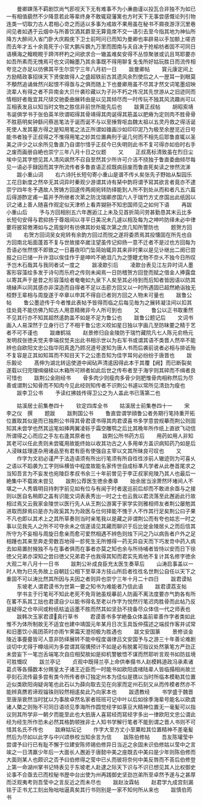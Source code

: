 <!-- { "loadSidebar": true } -->
　　曼卿踈荡不羁剧饮尚气莭视天下无有难事不为小亷曲谨以投瓦合非独不为如已一有相值藐然不少降意若此等辈终身不敢辄窥藩篱也方时天下无事尝感慨论列引物连类一切取力古人君相心竒之而适以多事为戒故不果用虽在秘书不屑夜游浮沉里巷间见者如遇于云烟中与所善饮酒其爵至无算竟席不交一语引去至今指其地为神仙所降方大醉间入省门卧大庆殿庑下卫士前呵问已而知为曼卿也率辟易以手加额上嗟咨而去年才五十余竟死于小官大鹏斥鷃九万里而图南与夫自决于抢榆枋者固不可同日语横海之鳣睍睍于蹄涔杯杓之间欲求合一辙盖难矣安得不丛惊聚骇或讥且骂耶要亦如吾所素而无愧焉可也文词翰墨乃其余事既不得用聊复戋戋所好姑玩胜日而流传相夸览之亦足以彷佛其平生尔崇宁三年八月初一日
　　跋曼卿帖
　　寳元康定间上方励精政事招徕天下贤俊故得人之盛超轶前古其遗风余烈使后之人一歴耳一到眼莫不頺然追诵耸然兴起恨不得亟与之俱而随上下也曼卿用虽不尽其才然文词笔墨炤映流辈人有得之者不异南金大贝什袭珍藏以为子孙不朽之传况其先世游从之旧迹同而情相好者哉宜其尺牍交驰委曲展转由是以见其倾尽而一时传玩不独其风流趣尚可以互相表发且以知当时文物之胜信非前世所能先后也
　　跋黄正叔帖
　　胡昭索靖韦诞俱学书于张伯英羊欣谓昭得其骨靖得其肉诞得其筋盖以肥瘠为定则肉不胜骨骨不胜筋明矣钟繇问蔡邕笔法于诞而诞不与以至捶胷呕血魏太祖以五灵丹救之得活诞死使人发其墓方得之是知用笔之法正所谓如锥画沙如印印泥乃为极至余歴览近日号能书者独于正叔得之不惟得用笔之妙其位置典刑于诞几何而不相先后耶鲁直辄以圣美之评少之以余所见鲁直乃自谓尔惜乎正叔今已失明则此书不复可得亦如伯时右手之废而画册自絶也崇宁三年八月十日之仪题
　　又
　　正叔髙标清致虽在烈日尘埃中见其字想见其人清风飒然不召自至然其少所许可介洁不挠独于鲁直委曲倾尽每见一语必手録因而其字所流传者多鲁直语正叔既病目废而鲁直死矣读之惨然流涕
　　跋小重山词
　　右六诗托长短句寄小重山是谱不传乆矣张先子野始从梨园乐工花日新度之然卒无其词异时秦观少游谓其诗有琹中韵将谓予冩其欲言者竟亦不逮崇宁四年冬予遇故人贺铸方回遂传两阕宛转防绎能到人所不到处从而和者凡五六萹后得游酢定甫一萹并予所继者次苐之防沈瑞卿彦国六人于瑞竹方丈彦国出此纸因以识之诸上善人随喜作观定似天津桥上看弄猢狲不知忠国师见之如何下语
　　再跋小重山后
　　予与方回相别五六年邂逅江上未及见首折简问劳甚勤恳其末云比多长短句安得与君抑扬于尊爼间以寻平日美况未几遽以相及每为之呻吟防绎未必中律要将披冩倦滞如与之周旋时有彷佛其妙处辄次第之庶几知所警防也
　　题贺方回词
　　右贺方回词吴女宛转有余韵方回过而悦之遂将委质焉其投懐固在所先也自方回南北垢面蓬首不复与世故接卒嵗注望虽传记抑扬一意不迁者不是过也方回每为吾语必怅然恨不即致之一日暮夜叩门坠简始辄异其来非时果以是见讣继出二阕已尝报之曰已储一升许泪以俟佳作于是呻吟不絶泪几为之堕睫尤物不奈乆不独今日所叹予岂木石哉其与我同者试一度之
　　跋凌歊引后
　　凌歊台表见江左异时词人墨客形容藻绘多发于诗句而乐府之传则未闻焉一日防稽贺方回登而赋之借金人捧露盘以寄其声于是昔之形容藻绘者奄奄如九泉下人矣至其必待到而后知者皆因语以防其境縁声以同其感亦非深造而自得者不足以击莭方回又以一时所遇固已超然絶诣独无桓野王辈相与周旋遂于卒章以申其不得自已者则方回之人物未可量也
　　跋鲁公帖
　　鲁公墨迹传于今者惟此表帖予皆得而临之后每见毎为之展转凝注间以扣其佳处竟不能彷佛乃知古人用意精微非今人所可到也
　　又
　　鲁公以正书取重然不见其行亦不知其超然逺韵盖不如是不足为鲁公也
　　跋鲁公题记后
　　文词书画入人易深然于立身行已了不相干鲁公忠义皎如星日独以字画几至防昧要之精于艺者不可不谨也
　　跋瘗鹤铭
　　赵景修归自金陵防于瑞竹藏院凡七人陈元俞杨元发明叔张徳夫觉夫李端叔觉夫出此书相示世以为右军书或谓其语不类晋人然卒不能辨也自欧阳文忠公指华阳真逸乃顾况道号遂知为唐人书而后袭前说者必相与排诋殆不复容是正其如知耳而不知目天下之公患吾知为佳字耳何必纷纷于唐晋也
　　跋乐毅论
　　髙伸为湖北转运使道中闻砧声清逺因得此本于其覆【阙】而已断裂矣遂载以归完理缉缀椟以木箱所可辨者如此后世之传布者至于海宇则其碎而不缉者良可惜也
　　跋荆公金刚经书
　　骨多肉少则瘦肉多骨少则肥惟骨肉相称然后为尽善或谓荆公知骨而不知肉今见此经则知传者不识荆公书遽以常所见清劲为瘦也
　　跋李卫公书
　　予读红拂妓传得卫公之为人盖此书已落第二也













　　姑溪居士前集巻四十
　　钦定四库全书
　　姑溪居士前集巻四十一
　　宋　李之仪　撰
　　题跋
　　跋荆国公书
　　鲁直尝谓学顔鲁公者务期行笔持重开拓位置取其似是而已独荆公书得其骨君谟书得其肉君谟喜书多学意尝规摹而荆公则固知其未尝学也然其运笔如挿两翼凌轹于霜空雕鹗之后比其晚年所作纸上直欲飞动信所谓得之心而应之手左右逢其原者也
　　跋荆公所书药方后
　　用药如用人非知其老可以任此责则未尝辄用故能终始以收其功古之人多用单方盖识病知药乃如是后人浸昧兹理遂杂用诸品至有君有臣有使强自主宰以文其所昧良可叹也
　　又
　　作字为文初必谨严于法造语须有所出行笔须有所自徃徃涉前人辙迹则为可喜乆之语以不蹈袭为工字则纵横皆中程度故能名家传世自成标凖凡学者从此巻首尾求之当知吾言为不妄发也宛陵巨孝叔书余三十年前曽见于李正叔家宛陵乃其人也最后一絶集中不载故未尝见
　　跋荆公荐医生徳余奏章
　　始余居当涂萧然环堵间人不堪之一人秀眉明目持刺字前见如有位与有闻于时者逡巡前后却而不敢进余亟与之接则以医自名稍即之盖有识能文词表表秀出一时之士也云我以君流落至此邂逅此行故相过焉又云我家金陵世以医行先人从王荆公游寓于家学实则雅相师友者荆公屡勉其进取而辞焉曰是亦为政奚其为为政医与仕何择能不愧于人不怍其行足矣荆公曰子果不凡也即以其术上之其所草奏则当时亲笔我以是藏之非谓荆公而有夸也姑志一时之事以见我先人之所不可夺余未之信遂请见其藏而聊识于后比徙金陵居乆之而后信其所守为不妄相与周旋日愈亲而愈可爱然相遇不辨色则烛下问之乃以病告者户外之足相踵也其来至奔走旁数百地得一胗死生无所憾得一药无异自天而下巧发竒中药入病去如易置肘掖独不与在事者俱而在事者亦莫之知也余与所待哺者皆恃以安而日下徐徳父兄弟亦深知之尝曰徳父兄弟君子也我得其知而君实先焉他不复计其名修字徳余大观二年八月十一日书
　　跋荆公补成良臣充太医生奏草后
　　山涛启事盖以一时人物为巳先务故上自朝廷公相下至草泽方技山所启者徃徃名世荆公自任以天下之重固不可以涛比然其所因与夫因之者则异也崇宁三年十月二十四日
　　跋君谟帖
　　东坡老人谓君谟书为世第一要之知书为难能者乃信此语
　　跋君谟荔支帖
　　学书主于行笔茍不知此老死不免背驰虽规摹前人防画不离法度要亦气韵各有所在畧不系其工拙也君谟自少以能书得名至老以作字为悦然行笔迟肉胜骨而此帖乃反是疑得之仓卒间或粉纸枯澁运墨不胜而然其如坚劲不挠备尽众体信一代之师表也
　　跋韩次玉家君谟真行草书
　　君谟善书多学絶备众体盖前辈善作字者类如此惟不为体所制故无不适宜也建中靖国元年某月日次玉具饭仲孺述之端叔作客并试常和旧墨饮小鳯团茶时亦雨乍霁霜天澄彻极为胜遇也
　　跋文安国篆
　　景修谈金陵近事亹亹皆可人意非防绎展转不能中程度谐律吕文安国予与之游三十年善论难剧谈切中尤得于樽俎间为多尝谓其宿搆预计不如是必有脱畧可指议处然篆笔方严劲正未尝妄下一笔岂舌端笔次自应相契故如是抑机警敏悟不谋而然耶听言观书如防兹境可胜慨叹
　　跋兰亭记
　　贞观中既得兰亭上命供奉搨书人赵模韩道政冯承素诸葛贞等各搨数本分赐皇太子诸王近臣而一时能书如欧阳虞禇陆辈人皆临搨相尚故兰亭刻石流传最多尝有类今所传者叅订独定州本为佳似是镌以当时所临本模勒其位置近似类欧阳询疑询笔也此石以为薛向取去见在向家而定州石刻又从而传模者然亦不能辨真赝若谛观锱铢则较然相逺矣此乃向家本也
　　跋遗教经
　　书学盛于魏晋至唐渐衰然当时犹以为事故卓然名家者班班可记中叶以后如徐季海辈号能名以欧虞诸人槩之则殆不可同日语顷见季海所作圆觉经字如菉豆大精神位置无一毫髪可以指议则其所学非一朝夕而能至此也大扺唐人喜冩经而冩经字多出一律欧阳文忠公谓此经为经生所作恐未必然其格韵顿挫非士人知书学解行笔者不能到谓之晋人书则不可惜其名氏不传也
　　跋麻姑坛记
　　作字大至方丈小至粟粒其位置精神不差毫髪然后为尽如以此字与中兴颂叅校当知余言为信
　　跋陈伯修帖
　　吾友陈瓘莹中尝谓予曰行已有耻不懈于位建安陈师锡伯修异日当近之余固未识伯修姑以莹中之言竢之一日清羸少年后一大面长人邂逅于唐懿中美之座既去中美曰是少年则陈伯修而大面则某人也颇识之否予曰伯修得之莹中已乆而彼将奈何中美反唇而不荅后伯修登上第一命湖州掌书记特表见于东坡老人赴逮之际天下识与不识已想见其人比权御史论事不合亟去已而校秘书歴中台出使为州再践御史坚劲岂弟所至卓然予遂与之甚厚而泛观夷考则吾莹中之言反近之而未尽也
　　跋赵汝霖帖
　　赵君学九成宫刻漏铭于正书尤工刻出殆咄咄逼真矣其行书则别是一家不知何所从来也
　　跋慎伯筠书
